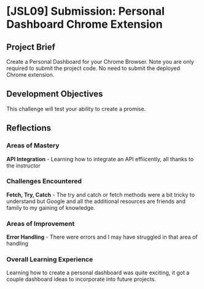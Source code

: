 # [JSL09] Submission: Personal Dashboard Chrome Extension

## Project Brief

Create a Personal Dashboard for your Chrome Browser. Note you are only required to submit the project code. No need to submit the deployed Chrome extension.

## Development Objectives

This challenge will test your ability to create a promise.

## Reflections

### Areas of Mastery

**API Integration** - Learning how to integrate an API effiicently, all thanks to the instructor

### Challenges Encountered

**Fetch, Try, Catch** - The try and catch or fetch methods were a bit tricky to understand but Google and all the additional resources are friends and family to my gaining of knowledge.

### Areas of Improvement

**Error Handling** - There were errors and I may have struggled in that area of handling

### Overall Learning Experience

Learning how to create a personal dashboard was quite exciting, it got a couple dashboard ideas to incorporate into future projects.
